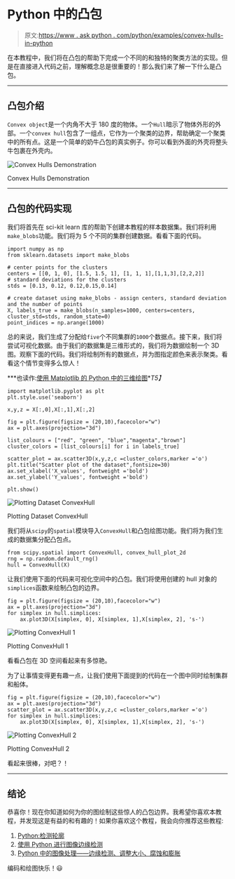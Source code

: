 # Python 中的凸包

> 原文:[https://www . ask python . com/python/examples/convex-hulls-in-python](https://www.askpython.com/python/examples/convex-hulls-in-python)

在本教程中，我们将在凸包的帮助下完成一个不同的和独特的聚类方法的实现。但是在直接进入代码之前，理解概念总是很重要的！那么我们来了解一下什么是凸包。

* * *

## 凸包介绍

`Convex object`是一个内角不大于 180 度的物体。一个`Hull`暗示了物体外形的外部。一个`convex hull`包含了一组点，它作为一个聚类的边界，帮助确定一个聚类中的所有点。这是一个简单的奶牛凸包的真实例子。你可以看到外面的外壳将整头牛包裹在外壳内。

![Convex Hulls Demonstration](../Images/31a7775fb877548e8356099087ab8260.png)

Convex Hulls Demonstration

* * *

## 凸包的代码实现

我们将首先在 sci-kit learn 库的帮助下创建本教程的样本数据集。我们将利用`make_blobs`功能。我们将为 5 个不同的集群创建数据。看看下面的代码。

```
import numpy as np
from sklearn.datasets import make_blobs

# center points for the clusters
centers = [[0, 1, 0], [1.5, 1.5, 1], [1, 1, 1],[1,1,3],[2,2,2]]
# standard deviations for the clusters
stds = [0.13, 0.12, 0.12,0.15,0.14]

# create dataset using make_blobs - assign centers, standard deviation and the number of points
X, labels_true = make_blobs(n_samples=1000, centers=centers, cluster_std=stds, random_state=0)
point_indices = np.arange(1000)

```

总的来说，我们生成了分配给`five`个不同集群的`1000`个数据点。接下来，我们将尝试可视化数据。由于我们的数据集是三维形式的，我们将为数据绘制一个 3D 图。观察下面的代码。我们将绘制所有的数据点，并为图指定颜色来表示聚类。看看这个情节变得多么惊人！

***也读作:[使用 Matplotlib 的 Python 中的三维绘图](https://www.askpython.com/python-modules/matplotlib/3-dimensional-plots-in-python)**T5】*

```
import matplotlib.pyplot as plt
plt.style.use('seaborn')

x,y,z = X[:,0],X[:,1],X[:,2]

fig = plt.figure(figsize = (20,10),facecolor="w") 
ax = plt.axes(projection="3d") 

list_colours = ["red", "green", "blue","magenta","brown"]
cluster_colors = [list_colours[i] for i in labels_true]

scatter_plot = ax.scatter3D(x,y,z,c =cluster_colors,marker ='o')
plt.title("Scatter plot of the dataset",fontsize=30) 
ax.set_xlabel('X_values', fontweight ='bold')  
ax.set_ylabel('Y_values', fontweight ='bold') 

plt.show()

```

![Plotting Dataset ConvexHull](../Images/0a179468d07b11e2d96964b424d2ebe0.png)

Plotting Dataset ConvexHull

我们将从`scipy`的`spatial`模块导入`ConvexHull`和凸包绘图功能。我们将为我们生成的数据集分配凸包点。

```
from scipy.spatial import ConvexHull, convex_hull_plot_2d
rng = np.random.default_rng()
hull = ConvexHull(X)

```

让我们使用下面的代码来可视化空间中的凸包。我们将使用创建的 hull 对象的`simplices`函数来绘制凸包的边界。

```
fig = plt.figure(figsize = (20,10),facecolor="w") 
ax = plt.axes(projection="3d") 
for simplex in hull.simplices:
    ax.plot3D(X[simplex, 0], X[simplex, 1],X[simplex, 2], 's-') 

```

![Plotting ConvexHull 1](../Images/97114aef2445b68ac18120d220df3069.png)

Plotting ConvexHull 1

看看凸包在 3D 空间看起来有多惊艳。

为了让事情变得更有趣一点，让我们使用下面提到的代码在一个图中同时绘制集群和船体。

```
fig = plt.figure(figsize = (20,10),facecolor="w") 
ax = plt.axes(projection="3d") 
scatter_plot = ax.scatter3D(x,y,z,c =cluster_colors,marker ='o')
for simplex in hull.simplices:
    ax.plot3D(X[simplex, 0], X[simplex, 1],X[simplex, 2], 's-')

```

![Plotting ConvexHull 2](../Images/79153ada371a73fe37c032d826cd0fea.png)

Plotting ConvexHull 2

看起来很棒，对吧？！

* * *

## 结论

恭喜你！现在你知道如何为你的图绘制这些惊人的凸包边界。我希望你喜欢本教程，并发现这是有益的和有趣的！如果你喜欢这个教程，我会向你推荐这些教程:

1.  [Python:检测轮廓](https://www.askpython.com/python/examples/python-detecting-contours)
2.  [使用 Python 进行图像边缘检测](https://www.askpython.com/python/examples/edge-detection-in-images)
3.  [Python 中的图像处理——边缘检测、调整大小、腐蚀和膨胀](https://www.askpython.com/python/examples/image-processing-in-python)

编码和绘图快乐！😃